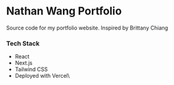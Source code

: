 # Nathan Wang Portfolio

Source code for my portfolio website. Inspired by Brittany Chiang

### Tech Stack

- React
- Next.js
- Tailwind CSS
- Deployed with Vercel\


